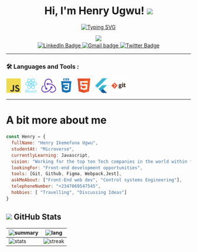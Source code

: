 

<h1 align="center">
Hi, I'm Henry Ugwu!
	<a href="https://github.com/henry-dura" target="_self">
		<img src="https://media.giphy.com/media/hvRJCLFzcasrR4ia7z/giphy.gif" width="30">
	</a>
</h1>
<p align="center">
	<a href="https://git.io/typing-svg"><img src="https://readme-typing-svg.herokuapp.com?font=Fira+Code&weight=600&pause=1000&color=F7855B&width=435&lines=Front-End+Software+Developer+;Open+to+new+opportunities." alt="Typing SVG" /></a>
  </p>

  <div id="header" align="center">
  <img src="https://media.giphy.com/media/u2pmTWUi0MXjyrMaVj/giphy.gif" width="150"/>
</div>


<div id="badges" align="center">
  <a href="https://www.linkedin.com/in/henry-ikemefuna-ugwu-3a2613100/">
    <img src="https://img.shields.io/badge/LinkedIn-blue?style=for-the-badge&logo=linkedin&logoColor=white" alt="LinkedIn Badge"/>
  </a>
  <a href="https://mail.google.com/mail/u/0/?tab=rm&ogbl#inbox?compose=new">
    <img src="https://img.shields.io/badge/Gmail-red?style=for-the-badge&logo=Gmail&logoColor=red" alt="Gmail badge"/>
  </a>
  <a href="https://twitter.com/henryikemefuna">
    <img src="https://img.shields.io/badge/Twitter-blue?style=for-the-badge&logo=twitter&logoColor=white" alt="Twitter Badge"/>
  </a>
  <!-- <p align="left"> <img src="https://komarev.com/ghpvc/?username=henry-dura&label=Profile%20views&color=0e75b6&style=flat" alt="henry-dura" /> </p> -->
</div>


---

### :hammer_and_wrench: Languages and Tools :
<div>
  <img src="https://github.com/devicons/devicon/blob/master/icons/javascript/javascript-original.svg" title="JavaScript" alt="JavaScript" width="40" height="40"/>&nbsp;
  <img src="https://github.com/devicons/devicon/blob/master/icons/react/react-original-wordmark.svg" title="React" alt="React" width="40" height="40"/>&nbsp;
  <img src="https://github.com/devicons/devicon/blob/master/icons/redux/redux-original.svg" title="Redux" alt="Redux " width="40" height="40"/>&nbsp;
  <img src="https://github.com/devicons/devicon/blob/master/icons/css3/css3-plain-wordmark.svg"  title="CSS3" alt="CSS" width="40" height="40"/>&nbsp;
  <img src="https://github.com/devicons/devicon/blob/master/icons/html5/html5-original.svg" title="HTML5" alt="HTML" width="40" height="40"/>&nbsp;
  <img src="https://github.com/devicons/devicon/blob/master/icons/flutter/flutter-original.svg" title="Flutter" alt="Flutter" width="40" height="40"/>&nbsp;
  <img src="https://github.com/devicons/devicon/blob/master/icons/git/git-original-wordmark.svg" title="Git" **alt="Git" width="40" height="40"/>
</div>

---


# A bit more about me

```javascript
const Henry = {
  fullName: "Henry Ikemefuna Ugwu",
  studentAt: "Microverse",
  currentlyLearning: Javascript,
  vision: "Working for the top ten Tech companies in the world within first 5years of my career",
  lookingFor: "Front-end development opportunities",
  tools: [Git, Github, Figma, Webpack,Jest],
  askMeAbout: ["Front-End web dev", "Control systems Engineering"],
  telephoneNumber: "+2347069547545",
  hobbies: [ "Travelling", "Discussing Ideas"]
}
```





## <a href="https://github.com/henry-dura"><img src="https://www.blumbergdigital.com/wp-content/uploads/2020/10/stats-graphic-statistics-business-512.png" width="30"></a> GitHub Stats




| ![summary](https://github-profile-summary-cards.vercel.app/api/cards/profile-details?username=henry-dura&theme=2077) | ![lang](https://github-readme-stats.vercel.app/api/top-langs?username=henry-dura&show_icons=true&locale=en&layout=compact&theme=radical) |
|---|---|
| ![stats](https://github-readme-stats.vercel.app/api?username=henry-dura&show_icons=true&theme=radical)   |   ![streak](https://github-readme-streak-stats.herokuapp.com/?user=henry-dura&theme=radical) |